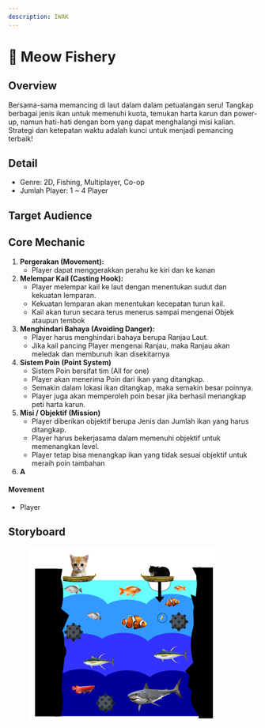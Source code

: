 ```yaml
---
description: IWAK
---
```


# 🎣 Meow Fishery

## Overview

Bersama-sama memancing di laut dalam dalam petualangan seru! Tangkap berbagai jenis ikan untuk memenuhi kuota, temukan harta karun dan power-up, namun hati-hati dengan bom yang dapat menghalangi misi kalian. Strategi dan ketepatan waktu adalah kunci untuk menjadi pemancing terbaik!&#x20;

## Detail

* Genre: 2D, Fishing, Multiplayer, Co-op
* Jumlah Player: 1 \~ 4 Player

## Target Audience



## Core Mechanic

1. **Pergerakan (Movement):**&#x20;
   * Player dapat menggerakkan perahu ke kiri dan ke kanan
2. **Melempar Kail (Casting Hook):**
   * Player melempar kail ke laut dengan menentukan sudut dan kekuatan lemparan.
   * Kekuatan lemparan akan menentukan kecepatan turun kail.
   * Kail akan turun secara terus menerus sampai mengenai Objek ataupun tembok
3. **Menghindari Bahaya (Avoiding Danger):**
   * Player harus menghindari bahaya berupa Ranjau Laut.
   * Jika kail pancing Player mengenai Ranjau, maka Ranjau akan meledak dan membunuh ikan disekitarnya
4. **Sistem Poin (Point System)**
   * Sistem Poin bersifat tim (All for one)
   * Player akan menerima Poin dari ikan yang ditangkap.&#x20;
   * Semakin dalam lokasi ikan ditangkap, maka semakin besar poinnya.
   * Player juga akan memperoleh poin besar jika berhasil menangkap peti harta karun.
5. **Misi / Objektif (Mission)**&#x20;
   * Player diberikan objektif berupa Jenis dan Jumlah ikan yang harus ditangkap.&#x20;
   * Player harus bekerjasama dalam memenuhi objektif untuk memenangkan level.
   * Player tetap bisa menangkap ikan yang tidak sesuai objektif untuk meraih poin tambahan
6. **A**

#### Movement

* Player&#x20;



## Storyboard

<figure><img src=".gitbook/assets/image.png" alt=""><figcaption></figcaption></figure>

